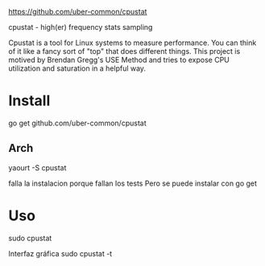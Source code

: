 https://github.com/uber-common/cpustat

cpustat - high(er) frequency stats sampling

Cpustat is a tool for Linux systems to measure performance. You can think of it like a fancy sort of "top" that does different things. This project is motived by Brendan Gregg's USE Method and tries to expose CPU utilization and saturation in a helpful way.

# Install
go get github.com/uber-common/cpustat

## Arch
yaourt -S cpustat

falla la instalacion porque fallan los tests
Pero se puede instalar con go get


# Uso
sudo cpustat

Interfaz gráfica
sudo cpustat -t
